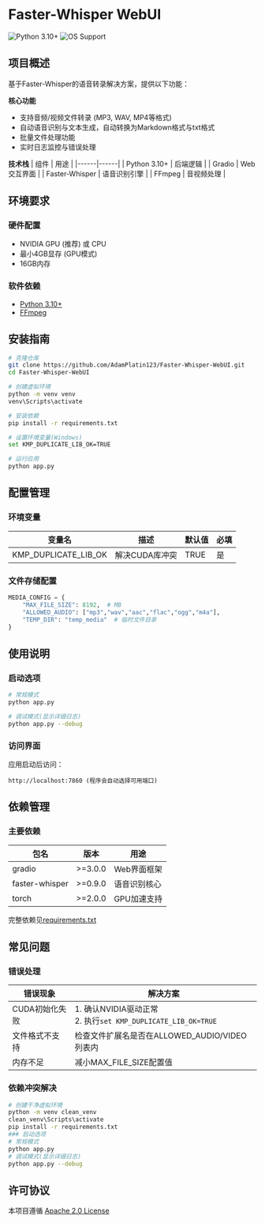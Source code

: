 # Faster-Whisper WebUI

![Python 3.10+](https://img.shields.io/badge/Python-3.10%2B-blue.svg)
![OS Support](https://img.shields.io/badge/OS-Windows%20%7C%20Linux%20%7C%20macOS-lightgrey.svg)

## 项目概述
基于Faster-Whisper的语音转录解决方案，提供以下功能：

**核心功能**
- 支持音频/视频文件转录 (MP3, WAV, MP4等格式)
- 自动语音识别与文本生成，自动转换为Markdown格式与txt格式
- 批量文件处理功能
- 实时日志监控与错误处理


**技术栈**
| 组件 | 用途 |
|------|------|
| Python 3.10+ | 后端逻辑 |
| Gradio | Web交互界面 |
| Faster-Whisper | 语音识别引擎 |
| FFmpeg | 音视频处理 |

## 环境要求

### 硬件配置
- NVIDIA GPU (推荐) 或 CPU
- 最小4GB显存 (GPU模式)
- 16GB内存

### 软件依赖
- [Python 3.10+](https://www.python.org/)
- [FFmpeg](https://ffmpeg.org/)

## 安装指南

```bash
# 克隆仓库
git clone https://github.com/AdamPlatin123/Faster-Whisper-WebUI.git
cd Faster-Whisper-WebUI

# 创建虚拟环境
python -m venv venv
venv\Scripts\activate

# 安装依赖
pip install -r requirements.txt

# 设置环境变量(Windows)
set KMP_DUPLICATE_LIB_OK=TRUE

# 运行应用
python app.py
```

## 配置管理

### 环境变量
| 变量名 | 描述 | 默认值 | 必填 |
|--------|------|--------|------|
| KMP_DUPLICATE_LIB_OK | 解决CUDA库冲突 | TRUE | 是 |

### 文件存储配置
```python
MEDIA_CONFIG = {
    "MAX_FILE_SIZE": 8192,  # MB
    "ALLOWED_AUDIO": ["mp3","wav","aac","flac","ogg","m4a"],
    "TEMP_DIR": "temp_media"  # 临时文件目录
}
```

## 使用说明

### 启动选项
```bash
# 常规模式
python app.py

# 调试模式(显示详细日志)
python app.py --debug
```

### 访问界面
应用启动后访问：
```
http://localhost:7860 (程序会自动选择可用端口)
```

## 依赖管理

### 主要依赖
| 包名 | 版本 | 用途 |
|------|------|------|
| gradio | >=3.0.0 | Web界面框架 |
| faster-whisper | >=0.9.0 | 语音识别核心 |
| torch | >=2.0.0 | GPU加速支持 |

完整依赖见[requirements.txt](./requirements.txt)

## 常见问题

### 错误处理
| 错误现象 | 解决方案 |
|---------|----------|
| CUDA初始化失败 | 1. 确认NVIDIA驱动正常<br>2. 执行`set KMP_DUPLICATE_LIB_OK=TRUE` |
| 文件格式不支持 | 检查文件扩展名是否在ALLOWED_AUDIO/VIDEO列表内 |
| 内存不足 | 减小MAX_FILE_SIZE配置值 |

### 依赖冲突解决
```bash
# 创建干净虚拟环境
python -m venv clean_venv
clean_venv\Scripts\activate
pip install -r requirements.txt
### 启动选项
# 常规模式
python app.py
# 调试模式(显示详细日志)
python app.py --debug
```

## 许可协议
本项目遵循 [Apache 2.0 License](LICENSE)